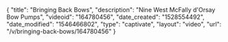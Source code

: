 {
    "title": "Bringing Back Bows",
    "description": "Nine West McFally d'Orsay Bow Pumps",
    "videoid": "164780456",
    "date_created": "1528554492",
    "date_modified": "1546466802",
    "type": "captivate",
    "layout": "video",
    "url": "\/v\/bringing-back-bows\/164780456"
}